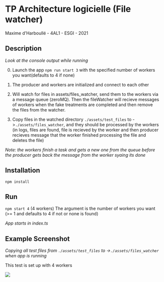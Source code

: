 # TP Architecture logicielle (File watcher)

Maxime d'Harboullé - 4AL1 - ESGI - 2021
## Description
*Look at the console output while running*  

0. Launch the app ```npm run start 3``` with the specified number of workers you want(defaults to 4 if none)
1. The producer and workers are initialized and connect to each other  

2. Will watch for files in assets/files_watcher, send them to the workers via a message queue (zeroMQ). Then the fileWatcher will recieve messages of workers when the fake treatments are completed and then remove the files from the watcher.  

3. Copy files in the watched directory ```./assets/test_files``` to ->```./assets/files_watcher```, and they should be processed by the workers (in logs, files are found, file is recieved by the worker and then producer recieves message that the worker finished processing the file and deletes the file)  

*Note: the workers finish a task and gets a new one from the queue before the producer gets back the message from the worker syaing its done*

## Installation

```npm install```

## Run

```npm start 4``` (4 workers)
The argument is the number of workers you want (>= 1 and defaults to 4 if not or none is found)  

*App starts in index.ts*

## Example Screenshot
*Copying all test files from ```./assets/test_files``` to ->```./assets/files_watcher``` when app is running*

This test is set up with 4 workers

![](./assets/images/screenshot-run-example.png)
